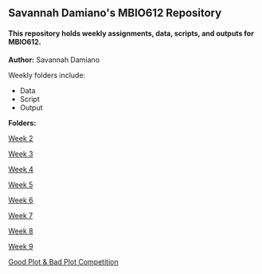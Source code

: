 ## Savannah Damiano's MBIO612 Repository

#### This repository holds weekly assignments, data, scripts, and outputs for MBIO612.

**Author:** Savannah Damiano

Weekly folders include:

* Data
* Script
* Output

**Folders:**

[Week 2](https://github.com/OCN-682-UH/Damiano/tree/main/Week_02)

[Week 3](https://github.com/OCN-682-UH/Damiano/tree/main/Week_03)

[Week 4](https://github.com/OCN-682-UH/Damiano/tree/main/Week_04)

[Week 5](https://github.com/OCN-682-UH/Damiano/tree/main/Week_05)

[Week 6](https://github.com/OCN-682-UH/Damiano/tree/main/Week_06)

[Week 7](https://github.com/OCN-682-UH/Damiano/tree/main/Week_07)

[Week 8](https://github.com/OCN-682-UH/Damiano/tree/main/Week_08)

[Week 9](https://github.com/OCN-682-UH/Damiano/tree/main/Week_09)

[Good Plot & Bad Plot Competition](https://github.com/OCN-682-UH/Damiano/tree/main/BadPlot_GoodPlot)
